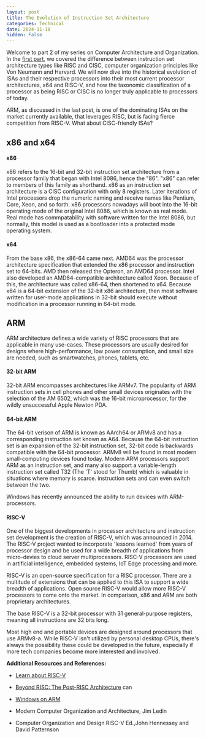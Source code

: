 ```yaml
---
layout: post
title: The Evolution of Instruction Set Architecture
categories: Technical
date: 2024-11-10
hidden: False
---
```


Welcome to part 2 of my series on Computer Architecture and Organization. In the [first part](https://elizabethwillard.github.io/computer_organization_and_instruction_set_architecture/), we covered the difference between instruction set architecture types like RISC and CISC, computer organization principles like Von Neumann and Harvard. We will now dive into the historical evolution of ISAs and their respective processors into their most current processor architectures, x64 and RISC-V, and how the taxonomic classification of a processor as being RISC or CISC is no longer truly applicable to processors of today.

ARM, as discussed in the last post, is one of the dominating ISAs on the market currently available, that leverages RISC, but is facing fierce competition from RISC-V. What about CISC-friendly ISAs?

## x86 and x64

#### x86
x86 refers to the 16-bit and 32-bit instruction set architecture from a processor family that began with Intel 8086, hence the "86". "x86" can refer to members of this family as shorthand. x86 as an instruction set architecture is a CISC configuration with only 8 registers. Later iterations of Intel processors drop the numeric naming and receive names like Pentium, Core, Xeon, and so forth. x86 processors nowadays will boot into the 16-bit operating mode of the original Intel 8086, which is known as real mode. Real mode has commpatability with software written for the Intel 8086, but normally, this model is used as a bootloader into a protected mode operating system. 


#### x64 
From the base x86, the x86-64 came next. AMD64 was the processor architecture specification that extended the x86 processor and instruction set to 64-bits. AMD then released the Opteron, an AMD64 processor. Intel also developed an AMD64-compatible architecture called Xeon. Because of this, the architecture was called x86-64, then shortened to x64. Because x64 is a 64-bit extension of the 32-bit x86 architecture, then most software written for user-mode applications in 32-bit should execute without modification in a processor running in 64-bit mode. 



## ARM 

ARM architecture defines a wide variety of RISC processors that are applicable in many use-cases. These processors are usually desired for designs where high-performance, low power consumption, and small size are needed, such as smartwatches, phones, tablets, etc. 

#### 32-bit ARM

32-bit ARM encompasses architectures like ARMv7. The popularity of ARM instruction sets in cell phones and other small devices originates with the selection of the AM 6502, which was the 16-bit microprocessor, for the wildly unsuccessful Apple Newton PDA. 

#### 64-bit ARM

The 64-bit verison of ARM is known as AArch64 or ARMv8 and has a corresponding instruction set known as A64. Because the 64-bit instruction set is an expansion of the 32-bit instruction set, 32-bit code is backwards compatible with the 64-bit processor. ARMv8 will be found in most modern small-computing devices found today. 
Modern ARM processors support ARM as an instruction set, and many also support a variable-length instruction set called T32 (The 'T' stood for Thumb) which is valuable in situations where memory is scarce. instruction sets and can even switch between the two. 

Windows has recently announced the ability to run devices with ARM-processors. 

#### RISC-V

One of the biggest developments in processor architecture and instruction set development is the creation of RISC-V, which was announced in 2014. The RISC-V project wanted to incorporate 'lessons learned' from years of processor design and be used for a wide breadth of applications from micro-devies to cloud server multiprocessors. RISC-V processors are used in artificial intelligence, embedded systems, IoT Edge processing and more. 

RISC-V is an open-source specification for a RISC processor. There are a multitude of extensions that can be applied to this ISA to support a wide breadth of applications. Open source RISC-V would allow more RISC-V processors to come onto the market. In comparison, x86 and ARM are both proprietary architectures. 

The base RISC-V is a 32-bit processor with 31 general-purpose registers, meaning all instructions are 32 bits long. 

Most high end and portable devices are designed around processors that use ARMv8-a. While RISC-V isn't utilized by personal desktop CPUs, there's always the possibility these could be developed in the future, especially if more tech companies become more interested and involved. 


**Additional Resources and References:**
- [Learn about RISC-V](https://github.com/riscv/learn/tree/main?tab=readme-ov-file)

- [Beyond RISC: The Post-RISC Architecture](https://www.cse.msu.edu/~enbody/postrisc/postrisc2.htm)
can

- [Windows on ARM](https://learn.microsoft.com/en-us/windows/arm/overview)

- Modern Computer Organization and Architecture, Jim Ledin

- Computer Organization and Design RISC-V Ed.,John Hennessey and David Patternson